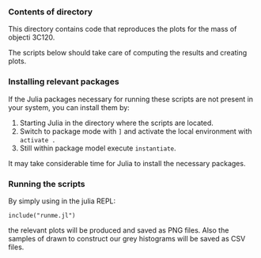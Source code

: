 ### Contents of directory

This directory contains code that reproduces the plots for the mass of objecti 3C120.

The scripts below should take care of computing the results and creating plots.

### Installing relevant packages

If the Julia packages necessary for running these scripts are not present in your system, you can install them by:

1. Starting Julia in the directory where the scripts are located.
2. Switch to package mode with `]` and activate the local environment with `activate .`
3. Still within package model execute ``instantiate``.

It may take considerable time for Julia to install the necessary packages.

### Running the scripts

By simply using in the julia REPL:
```
include("runme.jl")
```
the relevant plots will be produced and saved as PNG files. Also the samples of drawn to construct our grey histograms will be saved as CSV files.


